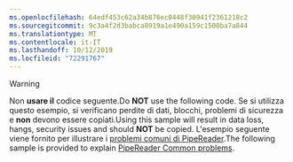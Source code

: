 ```yaml
---
ms.openlocfilehash: 64edf453c62a34b876ec0448f30941f2361218c2
ms.sourcegitcommit: 9c3a4f2d3babca8919a1e490a159c1500ba7a844
ms.translationtype: MT
ms.contentlocale: it-IT
ms.lasthandoff: 10/12/2019
ms.locfileid: "72291767"
---
```

> [!WARNING]
> <span data-ttu-id="a0efb-101">Non **usare il** codice seguente.</span><span class="sxs-lookup"><span data-stu-id="a0efb-101">Do **NOT** use the following code.</span></span> <span data-ttu-id="a0efb-102">Se si utilizza questo esempio, si verificano perdite di dati, blocchi, problemi di sicurezza e **non** devono essere copiati.</span><span class="sxs-lookup"><span data-stu-id="a0efb-102">Using this sample will result in data loss, hangs, security issues and should **NOT** be copied.</span></span> <span data-ttu-id="a0efb-103">L'esempio seguente viene fornito per illustrare i [problemi comuni di PipeReader](#gotchas).</span><span class="sxs-lookup"><span data-stu-id="a0efb-103">The following sample is provided to explain [PipeReader Common problems](#gotchas).</span></span>
